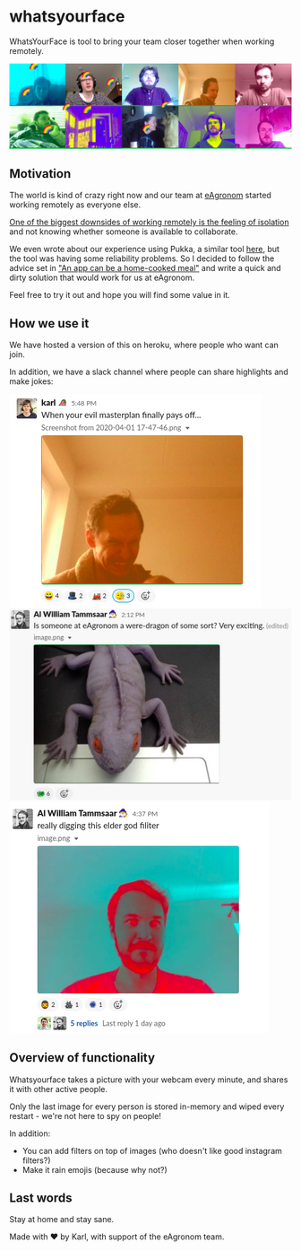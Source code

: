 # whatsyourface

WhatsYourFace is tool to bring your team closer together when working remotely.

![snapshot](https://raw.githubusercontent.com/macobo/whatsyourface/master/snapshot.png)

## Motivation

The world is kind of crazy right now and our team at [eAgronom](http://eagronom.com/) started working remotely as everyone else.

[One of the biggest downsides of working remotely is the feeling of isolation](https://lp.buffer.com/state-of-remote-work-2020) and not knowing whether someone is available to collaborate.

We even wrote about our experience using Pukka, a similar tool [here](https://eagronom.com/en/blog/working-remotely/), but the tool was having some reliability problems. So I decided to follow the advice set in ["An app can be a home-cooked meal"](https://www.robinsloan.com/notes/home-cooked-app/) and write a quick and dirty solution that would work for us at eAgronom.

Feel free to try it out and hope you will find some value in it.

## How we use it

We have hosted a version of this on heroku, where people who want can join.

In addition, we have a slack channel where people can share highlights and make jokes:

![highlight1](https://raw.githubusercontent.com/macobo/whatsyourface/master/highlight1.png)
![highlight2](https://raw.githubusercontent.com/macobo/whatsyourface/master/highlight2.png)
![highlight3](https://raw.githubusercontent.com/macobo/whatsyourface/master/highlight3.png)


## Overview of functionality

Whatsyourface takes a picture with your webcam every minute, and shares it with other active people.

Only the last image for every person is stored in-memory and wiped every restart - we're not here to spy on people!

In addition:

- You can add filters on top of images (who doesn't like good instagram filters?)
- Make it rain emojis (because why not?)

## Last words

Stay at home and stay sane.

Made with ♥️ by Karl, with support of the eAgronom team.
